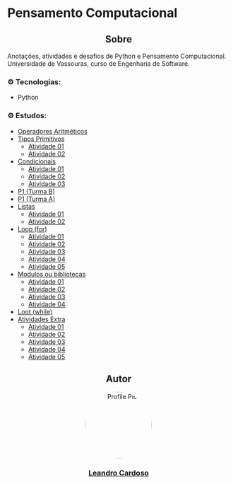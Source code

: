 # Pensamento Computacional

<div align="center">
    <h2>Sobre</h2>
</div>

Anotações, atividades e desafios de Python e Pensamento Computacional.<br>
Universidade de Vassouras, curso de Engenharia de Software.<br>

### ⚙️ Tecnologias:
* Python

### ⚙️ Estudos:
* [Operadores Aritméticos](https://github.com/Leandro-Cardoso/STUDY-Vassouras-Pensamento-Computacional/blob/main/aula01-operadores.py)
* [Tipos Primitivos](https://github.com/Leandro-Cardoso/STUDY-Vassouras-Pensamento-Computacional/blob/main/aula02-tipos-primitivos.py)
    * [Atividade 01](https://github.com/Leandro-Cardoso/STUDY-Vassouras-Pensamento-Computacional/blob/main/aula03-atividade01.py)
    * [Atividade 02](https://github.com/Leandro-Cardoso/STUDY-Vassouras-Pensamento-Computacional/blob/main/aula03-atividade02.py)
* [Condicionais](https://github.com/Leandro-Cardoso/STUDY-Vassouras-Pensamento-Computacional/blob/main/aula04-condicionais.py)
    * [Atividade 01](https://github.com/Leandro-Cardoso/STUDY-Vassouras-Pensamento-Computacional/blob/main/aula04-atividade01.py)
    * [Atividade 02](https://github.com/Leandro-Cardoso/STUDY-Vassouras-Pensamento-Computacional/blob/main/aula04-atividade02.ipynb)
    * [Atividade 03](https://github.com/Leandro-Cardoso/STUDY-Vassouras-Pensamento-Computacional/blob/main/aula04-atividade03.py)
* [P1 (Turma B)](https://github.com/Leandro-Cardoso/STUDY-Vassouras-Pensamento-Computacional/tree/main/P1)
* [P1 (Turma A)](https://github.com/Leandro-Cardoso/STUDY-Vassouras-Pensamento-Computacional/blob/main/p1-turma-a.ipynb)
* [Listas](https://github.com/Leandro-Cardoso/STUDY-Vassouras-Pensamento-Computacional/blob/main/aula05-listas.py)
    * [Atividade 01](https://github.com/Leandro-Cardoso/STUDY-Vassouras-Pensamento-Computacional/blob/main/aula05-atividade01.py)
    * [Atividade 02](https://github.com/Leandro-Cardoso/STUDY-Vassouras-Pensamento-Computacional/blob/main/aula05-atividade02.py)
* [Loop (for)](https://github.com/Leandro-Cardoso/STUDY-Vassouras-Pensamento-Computacional/blob/main/aula06-loop-for.py)
    * [Atividade 01](https://github.com/Leandro-Cardoso/STUDY-Vassouras-Pensamento-Computacional/blob/main/aula06-atividade01.py)
    * [Atividade 02](https://github.com/Leandro-Cardoso/STUDY-Vassouras-Pensamento-Computacional/blob/main/aula06-atividade02.py)
    * [Atividade 03](https://github.com/Leandro-Cardoso/STUDY-Vassouras-Pensamento-Computacional/blob/main/aula06-atividade03.py)
    * [Atividade 04](https://github.com/Leandro-Cardoso/STUDY-Vassouras-Pensamento-Computacional/blob/main/aula06-atividade04.py)
    * [Atividade 05](https://github.com/Leandro-Cardoso/STUDY-Vassouras-Pensamento-Computacional/blob/main/aula06-atividade05.py)
* [Modulos ou bibliotecas](https://github.com/Leandro-Cardoso/STUDY-Vassouras-Pensamento-Computacional/blob/main/aula07-modulos.py)
    * [Atividade 01](https://github.com/Leandro-Cardoso/STUDY-Vassouras-Pensamento-Computacional/blob/main/aula07-atividade01.py)
    * [Atividade 02](https://github.com/Leandro-Cardoso/STUDY-Vassouras-Pensamento-Computacional/blob/main/aula07-atividade02.py)
    * [Atividade 03](https://github.com/Leandro-Cardoso/STUDY-Vassouras-Pensamento-Computacional/blob/main/aula07-atividade03.py)
    * [Atividade 04](https://github.com/Leandro-Cardoso/STUDY-Vassouras-Pensamento-Computacional/blob/main/aula07-atividade04.py)
* [Loot (while)](https://github.com/Leandro-Cardoso/STUDY-Vassouras-Pensamento-Computacional/blob/main/aula08-loop-while.py)
* [Atividades Extra](https://github.com/Leandro-Cardoso/STUDY-Vassouras-Pensamento-Computacional/blob/main/aula09-extra-atividade01.py)
    * [Atividade 01](https://github.com/Leandro-Cardoso/STUDY-Vassouras-Pensamento-Computacional/blob/main/aula09-extra-atividade01.py)
    * [Atividade 02](https://github.com/Leandro-Cardoso/STUDY-Vassouras-Pensamento-Computacional/blob/main/aula09-extra-atividade02.py)
    * [Atividade 03](https://github.com/Leandro-Cardoso/STUDY-Vassouras-Pensamento-Computacional/blob/main/aula09-extra-atividade03.py)
    * [Atividade 04](https://github.com/Leandro-Cardoso/STUDY-Vassouras-Pensamento-Computacional/blob/main/aula09-extra-atividade04.py)
    * [Atividade 05](https://github.com/Leandro-Cardoso/STUDY-Vassouras-Pensamento-Computacional/blob/main/aula09-extra-atividade05.py)

<div align="center">
    <h2>Autor</h2>
    <a href="https://github.com/Leandro-Cardoso" target="_blank">
        <img src="https://avatars.githubusercontent.com/u/41876952?v=4" alt="Profile Pic" width="150" style="border-radius: 50%"/>
        <h3>Leandro Cardoso</h3>
    </a>
</div>

